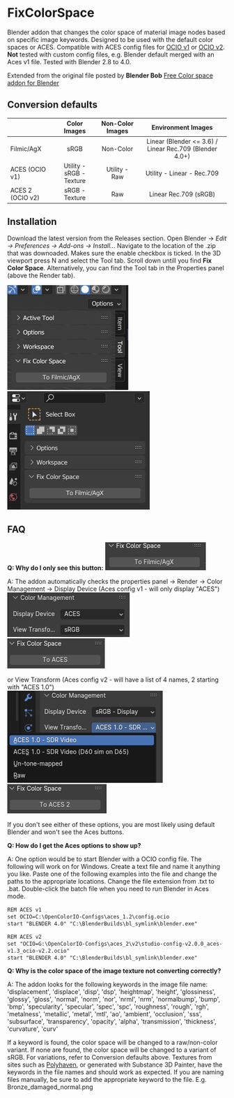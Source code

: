 # FixColorSpace
Blender addon that changes the color space of material image nodes based on specific image keywords. Designed to be used with the default color spaces or ACES. Compatible with ACES config files for [OCIO v1](https://github.com/colour-science/OpenColorIO-Configs/tree/feature/aces-1.2-config) or [OCIO v2](https://github.com/AcademySoftwareFoundation/OpenColorIO-Config-ACES). **Not** tested with custom config files, e.g. Blender default merged with an Aces v1 file. Tested with Blender 2.8 to 4.0. 

Extended from the original file posted by **Blender Bob** [Free Color space addon for Blender](https://www.youtube.com/watch?v=73Y_5LrDZQc&t=1s&ab_channel=BlenderBob)

## Conversion defaults
  
|  | Color Images | Non-Color Images | Environment Images |
| :---|  :---:  |  :---:  |  :---:  |
| Filmic/AgX | sRGB | Non-Color | Linear (Blender <= 3.6) / Linear Rec.709 (Blender 4.0+) |
| ACES (OCIO v1) | Utility - sRGB - Texture | Utility - Raw | Utility - Linear - Rec.709 |
| ACES 2 (OCIO v2) | sRGB - Texture | Raw | Linear Rec.709 (sRGB) |

## Installation
Download the latest version from the Releases section. Open Blender -> _Edit -> Preferences -> Add-ons -> Install..._
Navigate to the location of the .zip that was downoaded. Makes sure the enable checkbox is ticked. In the 3D viewport press N and select the Tool tab. Scroll down untill you find **Fix Color Space**. Alternatively, you can find the Tool tab in the Properties panel (above the Render tab).

![Addon in side panel](/resources/SidePanel.png)
![Addon in properties panel](/resources/PropertiesPanel.png)

## FAQ
**Q: Why do I only see this button:**
![](/resources/To%20Filmic.png)  
  
A: The addon automatically checks the properties panel -> Render -> Color Management -> Display Device (Aces config v1 - will only display "ACES")  
![](/resources/Aces1.png) ![](/resources/To%20Aces.png)  
  
or View Transform (Aces config v2 - will have a list of 4 names, 2 starting with "ACES 1.0")  
![](/resources/Aces2.png) ![](/resources/To%20Aces2.png)  

If you don't see either of these options, you are most likely using default Blender and won't see the Aces buttons.  

**Q: How do I get the Aces options to show up?**  

A: One option would be to start Blender with a OCIO config file. The following will work on for Windows. Create a text file and name it anything you like. Paste one of the following examples into the file and change the paths to the appropriate locations. Change the file extension from .txt to .bat. Double-click the batch file when you need to run Blender in Aces mode.

```
REM ACES v1
set OCIO=C:\OpenColorIO-Configs\aces_1.2\config.ocio
start "BLENDER 4.0" "C:\BlenderBuilds\bl_symlink\blender.exe"
```

```
REM ACES v2
set "OCIO=G:\OpenColorIO-Configs\aces_2\v2\studio-config-v2.0.0_aces-v1.3_ocio-v2.2.ocio"
start "BLENDER 4.0" "C:\BlenderBuilds\bl_symlink\blender.exe"
```

**Q: Why is the color space of the image texture not converting correctly?**  

A: The addon looks for the following keywords in the image file name:  
    'displacement', 'displace', 'disp', 'dsp', 'heightmap', 'height',
    'glossiness', 'glossy', 'gloss',
    'normal', 'norm', 'nor', 'nrml', 'nrm',
    'normalbump', 'bump', 'bmp',
    'specularity', 'specular', 'spec', 'spc',
    'roughness', 'rough', 'rgh',
    'metalness', 'metallic', 'metal', 'mtl',
    'ao', 'ambient', 'occlusion',
    'sss', 'subsurface',
    'transparency', 'opacity', 'alpha',
    'transmission', 'thickness',
    'curvature', 'curv'  

If a keyword is found, the color space will be changed to a raw/non-color variant. If none are found, the color space will be changed to a variant of sRGB. For variations, refer to Conversion defaults above. Textures from sites such as [Polyhaven](https://polyhaven.com/), or generated with Substance 3D Painter, have the keywords in the file names and should work as expected. If you are naming files manually, be sure to add the appropriate keyword to the file. E.g. Bronze_damaged_normal.png

  
